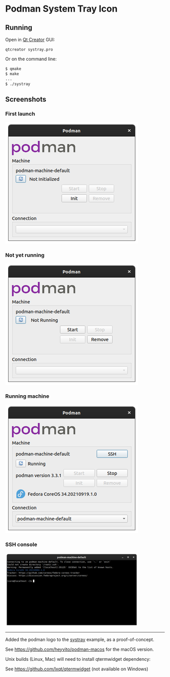 # Podman System Tray Icon

## Running

Open in [Qt Creator](https://doc.qt.io/qtcreator/) GUI:

```shell
qtcreator systray.pro
```

Or on the command line:

```console
$ qmake
$ make
...
$ ./systray
```

## Screenshots

### First launch

![podman-systray screenshot](screenshot1.png)

### Not yet running

![podman-systray screenshot](screenshot2.png)

### Running machine

![podman-systray screenshot](screenshot3.png)

### SSH console

![podman-systray screenshot](screenshot4.png)

----

Added the podman logo to the [systray](https://doc.qt.io/qt-5/qtwidgets-desktop-systray-example.html) example, as a proof-of-concept.

See <https://github.com/heyvito/podman-macos> for the macOS version.

Unix builds (Linux, Mac) will need to install qtermwidget dependency:

See <https://github.com/lxqt/qtermwidget> (not available on Windows)
